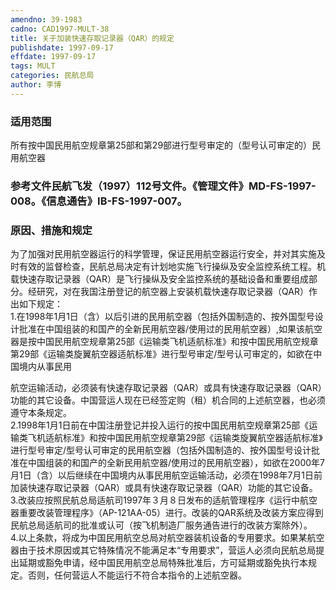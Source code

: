 ```yaml
---
amendno: 39-1983  
cadno: CAD1997-MULT-38  
title: 关于加装快速存取记录器（QAR）的规定  
publishdate: 1997-09-17  
effdate: 1997-09-17  
tags: MULT  
categories: 民航总局  
author: 李博  
---
```

  
### 适用范围  
所有按中国民用航空规章第25部和第29部进行型号审定的（型号认可审定的）民用航空器  
  
<!--more-->  
### 参考文件民航飞发（1997）112号文件。《管理文件》MD-FS-1997-008。《信息通告》IB-FS-1997-007。  
  
### 原因、措施和规定  
为了加强对民用航空器运行的科学管理，保证民用航空器运行安全，并对其实施及时有效的监督检查，民航总局决定有计划地实施飞行操纵及安全监控系统工程。机载快速存取记录器（QAR）是飞行操纵及安全监控系统的基础设备和重要组成部分。经研究，对在我国注册登记的航空器上安装机载快速存取记录器（QAR）作出如下规定：  
    1.在1998年1月1日（含）以后引进的民用航空器（包括外国制造的、按外国型号设计批准在中国组装的和国产的全新民用航空器/使用过的民用航空器）,如果该航空器是按中国民用航空规章第25部《运输类飞机适航标准》和按中国民用航空规章第29部《运输类旋翼航空器适航标准》进行型号审定/型号认可审定的，如欲在中国境内从事民用  
      
航空运输活动，必须装有快速存取记录器（QAR）或具有快速存取记录器（QAR）功能的其它设备。中国营运人现在已经签定购（租）机合同的上述航空器，也必须遵守本条规定。  
2.1998年1月1日前在中国注册登记并投入运行的按中国民用航空规章第25部《运输类飞机适航标准》和按中国民用航空规章第29部《运输类旋翼航空器适航标准》进行型号审定/型号认可审定的民用航空器（包括外国制造的、按外国型号设计批准在中国组装的和国产的全新民用航空器/使用过的民用航空器），如欲在2000年7月1日（含）以后继续在中国境内从事民用航空运输活动，必须在1998年7月1日前加装快速存取记录器（QAR）或具有快速存取记录器（QAR）功能的其它设备。  
    3.改装应按照民航总局适航司1997年３月８日发布的适航管理程序《运行中航空器重要改装管理程序》（AP-121AA-05）进行。改装的QAR系统及改装方案应得到民航总局适航司的批准或认可（按飞机制造厂服务通告进行的改装方案除外）。  
    4.以上条款，将成为中国民用航空总局对航空器装机设备的专用要求。如果某航空器由于技术原因或其它特殊情况不能满足本“专用要求”，营运人必须向民航总局提出延期或豁免申请，经中国民用航空总局特殊批准后，方可延期或豁免执行本规定。否则，任何营运人不能运行不符合本指令的上述航空器。  
  
